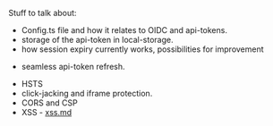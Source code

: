 Stuff to talk about:
* Config.ts file and how it relates to OIDC and api-tokens.
* storage of the api-token in local-storage.
* how session expiry currently works, possibilities for improvement
- seamless api-token refresh.
* HSTS
* click-jacking and iframe protection.
* CORS and CSP
* XSS - [xss.md](../api-svc/xss.md)


